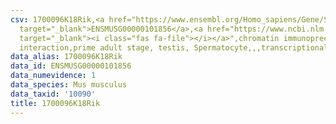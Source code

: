 ```yaml
---
csv: 1700096K18Rik,<a href="https://www.ensembl.org/Homo_sapiens/Gene/Summary?db=core;g=ENSMUSG00000101856"
  target="_blank">ENSMUSG00000101856</a>,<a href="https://www.ncbi.nlm.nih.gov/pubmed/25450459"
  target="_blank"><i class="fas fa-file"></i></a>",chromatin immunoprecipitation assay,direct
  interaction,prime adult stage, testis, Spermatocyte,,,transcriptional regulation,
data_alias: 1700096K18Rik
data_id: ENSMUSG00000101856
data_numevidence: 1
data_species: Mus musculus
data_taxid: '10090'
title: 1700096K18Rik
---
```

